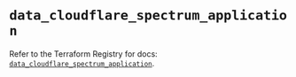 # `data_cloudflare_spectrum_application`

Refer to the Terraform Registry for docs: [`data_cloudflare_spectrum_application`](https://registry.terraform.io/providers/cloudflare/cloudflare/5.10.1/docs/data-sources/spectrum_application).
